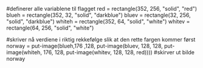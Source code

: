 #definerer alle variablene til flagget
red = rectangle(352, 256, "solid", "red")
blueh = rectangle(352, 32, "solid", "darkblue")
bluev = rectangle(32, 256, "solid", "darkblue")
whiteh = rectangle(352, 64, "solid", "white")
whitev = rectangle(64, 256, "solid", "white")

#skriver nå verdiene i riktig rekkefølge slik at den rette fargen kommer først
norway =
  put-image(blueh,176 ,128,
    put-image(bluev, 128, 128,
      put-image(whiteh, 176, 128,
        put-image(whitev, 128, 128,
          red))))
#skirver ut bilde
norway

